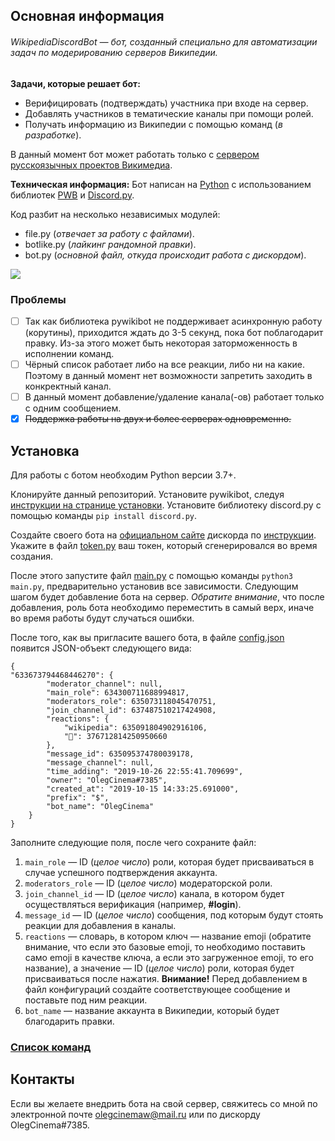 ## Основная информация

###### WikipediaDiscordBot — бот, созданный специально для автоматизации задач по модерированию серверов Википедии.

**Задачи, которые решает бот:**
- Верифицировать (подтверждать) участника при входе на сервер.
- Добавлять участников в тематические каналы при помощи ролей.
- Получать информацию из Википедии с помощью команд (*в разработке*).

В данный момент бот может работать только с [сервером русскоязычных проектов Викимедиа](https://discord.gg/grupKvn).

**Техническая информация:**
Бот написан на [Python](https://www.python.org/) с использованием библиотек [PWB](https://doc.wikimedia.org/pywikibot/master/index.html) и [Discord.py](https://discordpy.readthedocs.io/en/latest/index.html).

Код разбит на несколько независимых модулей:
- file.py (*отвечает за работу с файлами*).
- botlike.py (*лайкинг рандомной правки*).
- bot.py (*основной файл, откуда происходит работа с дискордом*).

![](https://i.imgur.com/yrdx3Nf.png)

### Проблемы
- [ ] Так как библиотека pywikibot не поддерживает асинхронную работу (корутины), приходится ждать до 3-5 секунд, пока бот поблагодарит правку. Из-за этого может быть некоторая заторможенность в исполнении команд.
- [ ] Чёрный список работает либо на все реакции, либо ни на какие. Поэтому в данный момент нет возможности запретить заходить в конкректный канал.
- [ ] В данный момент добавление/удаление канала(-ов) работает только с одним сообщением.
- [x] ~~Поддержка работы на двух и более серверах одновременно.~~

## Установка
Для работы с ботом необходим Python версии 3.7+.

Клонируйте данный репозиторий.
Установите pywikibot, следуя [инструкции на странице установки](https://www.mediawiki.org/wiki/Manual:Pywikibot/Installation).
Установите библиотеку discord.py с помощью команды `pip install discord.py`.

Создайте своего бота на [официальном сайте](https://discordapp.com/developers/applications/) дискорда по [инструкции](https://discordpy.readthedocs.io/en/latest/discord.html#discord-intro). Укажите в файл [token.py](src/token.py) ваш токен, который сгенерировался во время создания.

После этого запустите файл [main.py](main.py) с помощью команды `python3 main.py`, предварительно установив все зависимости. Следующим шагом будет добавление бота на сервер. *Обратите внимание*, что после добавления, роль бота необходимо переместить в самый верх, иначе во время работы будут случаться ошибки.

После того, как вы пригласите вашего бота, в файле [config.json](src/config.json) появится JSON-объект следующего вида:
```
{
"633673794468446270": {
        "moderator_channel": null, 
        "main_role": 634300711688994817,
        "moderators_role": 635073118045470751,
        "join_channel_id": 637487510217424908,
        "reactions": {
            "wikipedia": 635091804902916106,
            "🎦": 376712814250950660
        },
        "message_id": 635095374780039178,
        "message_channel": null,
        "time_adding": "2019-10-26 22:55:41.709699",
        "owner": "OlegCinema#7385",
        "created_at": "2019-10-15 14:33:25.691000",
        "prefix": "$",
        "bot_name": "OlegCinema"
    }
}
```
Заполните следующие поля, после чего сохраните файл:
1. `main_role` — ID (*целое число*) роли, которая будет присваиваться в случае успешного подтверждения аккаунта.
2. `moderators_role` — ID (*целое число*) модераторской роли.
3. `join_channel_id` — ID (*целое число*) канала, в котором будет осуществляться верификация (например, **#login**).
4. `message_id` — ID (*целое число*) сообщения, под которым будут стоять реакции для добавления в каналы.
5. `reactions` — словарь, в котором ключ — название emoji (обратите внимание, что если это базовые emoji, то необходимо поставить само emoji в качестве ключа, а если это загруженное emoji, то его название), а значение — ID (*целое число*) роли, которая будет присваиваться после нажатия. **Внимание!** Перед добавлением в файл конфигураций создайте соответствующее сообщение и поставьте под ним реакции.
6. `bot_name` — название аккаунта в Википедии, который будет благодарить правки.

### [Список команд](https://github.com/OlegCinema/WikipediaDiscordBot/wiki)

## Контакты
Если вы желаете внедрить бота на свой сервер, свяжитесь со мной по электронной почте [olegcinemaw@mail.ru](mailto:olegcinemaw@mail.ru) или по дискорду OlegCinema#7385.
